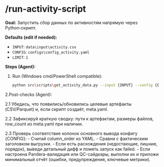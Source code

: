 # /run-activity-script
**Goal:** Запустить сбор данных по активностям напрямую через Python‑скрипт.

**Defaults (edit if needed):**
- `INPUT`: `data\input\activity.csv`
- `CONFIG`: `configs\config_activity.yaml`
- `LIMIT`: `1`

**Steps (Agent):**
1. Run (Windows cmd/PowerShell compatible):
   ```bash
   python src\scripts\get_activity_data.py --input {INPUT} --config {CONFIG} --limit {LIMIT}
   ```
2.Post-checks (Agent):

2.1 Убедись, что появились/обновились целевые артефакты (CSV/Parquet) и, если скрипт создаёт, meta.yaml.

2.2 Зафиксируй краткую сводку: пути к артефактам, размеры файлов, row_count из meta.yaml при наличии.

2.3 Проверь соответствие колонок основного вывода конфигу {CONFIG}:
    - Считай column_order из YAML.
    - Сравни с фактическим заголовком выгрузки.
    - Если есть расхождения (недостающие, лишние, порядок), выведи детальный дифф и пометь запуск как failed.
    - Если настроена Pandera-валидация или QC-сайдкары, выполни их и приложи минимальный отчёт (ошибки, предупреждения, ключевые метрики).
